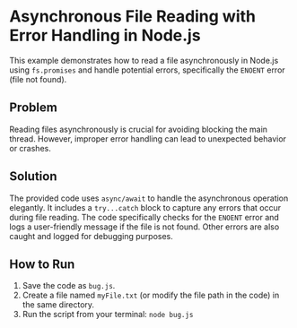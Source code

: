 # Asynchronous File Reading with Error Handling in Node.js

This example demonstrates how to read a file asynchronously in Node.js using `fs.promises` and handle potential errors, specifically the `ENOENT` error (file not found).

## Problem

Reading files asynchronously is crucial for avoiding blocking the main thread.  However, improper error handling can lead to unexpected behavior or crashes.

## Solution

The provided code uses `async/await` to handle the asynchronous operation elegantly.  It includes a `try...catch` block to capture any errors that occur during file reading.  The code specifically checks for the `ENOENT` error and logs a user-friendly message if the file is not found.  Other errors are also caught and logged for debugging purposes.

## How to Run

1. Save the code as `bug.js`.
2. Create a file named `myFile.txt` (or modify the file path in the code) in the same directory.
3. Run the script from your terminal: `node bug.js`